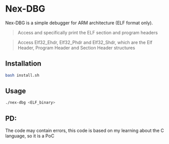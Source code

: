 # Nex-DBG

Nex-DBG is a simple debugger for ARM architecture (ELF format only). 

> Access and specifically print the ELF section and program headers 

> Access Elf32_Ehdr, Elf32_Phdr and Elf32_Shdr, which are the Elf Header, Program Header and Section Header structures 

## Installation 

```bash 
bash install.sh
```

## Usage 

```bash 
./nex-dbg <ELF_binary>
```

## PD: 

The code may contain errors, this code is based on my learning about the C language, so it is a PoC
